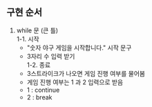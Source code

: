 ## 구현 순서
1. while 문 (큰 틀)<br>
  1-1. 시작
    - "숫자 야구 게임을 시작합니다." 시작 문구
    - 3자리 수 입력 받기<br>
  1-2. 종료
    - 3스트라이크가 나오면 게임 진행 여부를 물어봄
    - 게임 진행 여부는 1 과 2 입력으로 받음
    - 1 : continue
    - 2 : break
